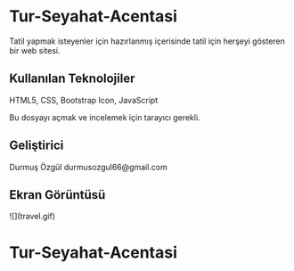# Tur-Seyahat-Acentasi

Tatil yapmak isteyenler için hazırlanmış içerisinde tatil için herşeyi gösteren bir web sitesi.

<h2> Kullanılan Teknolojiler </h2>

HTML5, CSS, Bootstrap Icon, JavaScript

Bu dosyayı açmak ve incelemek için tarayıcı gerekli.

<h2>Geliştirici </h2>
Durmuş Özgül
durmusozgul66@gmail.com

<h2>Ekran Görüntüsü</h2>
![](travel.gif)

# Tur-Seyahat-Acentasi
